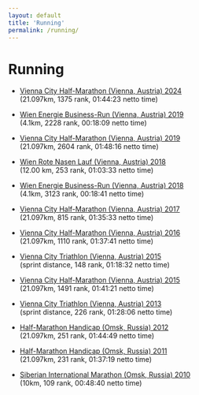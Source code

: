 ```yaml
---
layout: default
title: 'Running'
permalink: /running/
---
```


Running
=======================================

* [Vienna City Half-Marathon (Vienna, Austria) 2024](/pdf/selyunin_vienna_city_marathon_2024.pdf) <br/> (21.097km, 1375 rank, 01:44:23 netto time)

* [Wien Energie Business-Run (Vienna, Austria) 2019](/pdf/selyunin_business_run_2019.pdf) <br/> (4.1km, 2228 rank, 00:18:09 netto time)

* [Vienna City Half-Marathon (Vienna, Austria) 2019](/pdf/selyunin_vienna_city_marathon_2019.pdf) <br/> (21.097km, 2604 rank, 01:48:16 netto time)

* [Wien Rote Nasen Lauf (Vienna, Austria) 2018](/pdf/rotennasenlauf_2018.pdf)<br/>(12.00 km, 253 rank, 01:03:33 netto time)

* [Wien Energie Business-Run (Vienna, Austria) 2018](/pdf/business_run2018.pdf)<br/>(4.1km, 3123 rank, 00:18:41 netto time) 	

* [Vienna City Half-Marathon (Vienna, Austria) 2017](/pdf/selyunin_marathon_2017.pdf)<br/>(21.097km, 815 rank, 01:35:33 netto time) 	

* [Vienna City Half-Marathon (Vienna, Austria) 2016](/pdf/selyunin_marathon_2016.pdf)<br/>(21.097km, 1110 rank, 01:37:41 netto time) 	

* [Vienna City Triathlon (Vienna, Austria) 2015](/pdf/selyunin_triathlon_2015.pdf)<br/>(sprint distance, 148 rank, 01:18:32 netto time) 	

* [Vienna City Half-Marathon (Vienna, Austria) 2015](/pdf/selyunin_marathon_2015.pdf)<br/>(21.097km, 1491 rank, 01:41:21 netto time) 	

* [Vienna City Triathlon (Vienna, Austria) 2013](/pdf/Selyunin_Triathlon_2013.pdf)<br/>(sprint distance, 226 rank, 01:28:06 netto time) 	

* [Half-Marathon Handicap (Omsk, Russia) 2012](/pdf/selyunin_handicap_2012.pdf)<br/>(21.097km, 251 rank, 01:44:49 netto time) 	

* [Half-Marathon Handicap (Omsk, Russia) 2011](/pdf/selyunin_handicap_2011.pdf)<br/>(21.097km, 231 rank, 01:37:19 netto time) 	

* [Siberian International Marathon (Omsk, Russia) 2010](/pdf/selyunin_sim_2010.pdf)<br/>(10km, 109 rank, 00:48:40 netto time)
